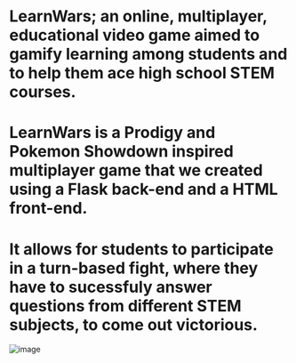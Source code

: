 # LearnWars; an online, multiplayer, educational video game aimed to gamify learning among students and to help them ace high school STEM courses.

# LearnWars is a Prodigy and Pokemon Showdown inspired multiplayer game that we created using a Flask back-end and a HTML front-end.
# It allows for students to participate in a turn-based fight, where they have to sucessfuly answer questions from different STEM subjects, to come out victorious. 
![image](https://github.com/fiona-cai/DualHacks/assets/135838928/47e7cc2f-9668-477a-ab31-abae99ccd816)
